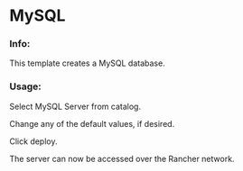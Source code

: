 # MySQL 


### Info:

 This template creates a MySQL database. 
 
 
### Usage:

 Select MySQL Server from catalog.
 
 Change any of the default values, if desired.
 
 Click deploy.
 
 The server can now be accessed over the Rancher network. 
